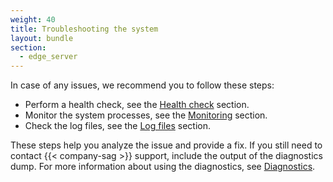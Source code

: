 ```yaml
---
weight: 40
title: Troubleshooting the system
layout: bundle
section:
  - edge_server
---
```


In case of any issues, we recommend you to follow these steps:

* Perform a health check, see the [Health check](/edge/diagnostics-and-support/#health-check) section.
* Monitor the system processes, see the [Monitoring](/edge/diagnostics-and-support/#monitoring) section.
* Check the log files, see the [Log files](/edge/diagnostics-and-support/#logs-files) section.

These steps help you analyze the issue and provide a fix. If you still need to contact {{< company-sag >}} support, include the output of the diagnostics dump. For more information about using the diagnostics, see [Diagnostics](#diagnostics).
